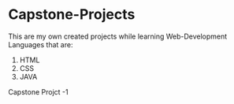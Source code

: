 # Capstone-Projects

This are my own created projects while learning Web-Development Languages that are:
1. HTML
2. CSS
3. JAVA

<!DOCTYPE html>
<html lang="en">
<head>
    <meta charset="UTF-8">
    <meta name="viewport" content="width=device-width, initial-scale=1.0">
</head>
<body>
  <a href:"https://github.com/BOLLOJU-VISWA/Capstone-Projects-WebDevelopment/tree/main/01.My-Resume">Capstone Projct -1</a>
</body>
</html>
